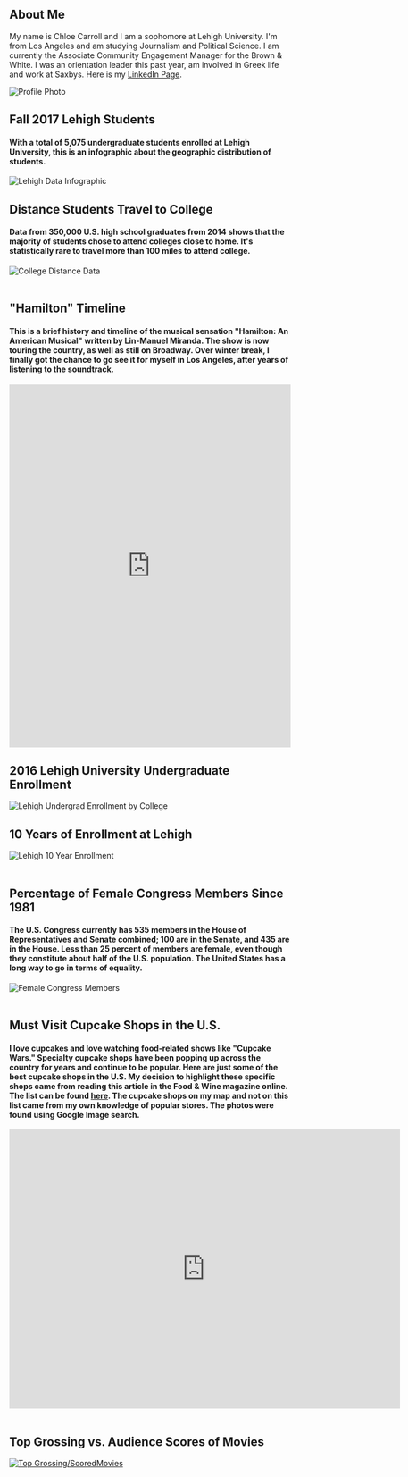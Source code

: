 ## About Me
My name is Chloe Carroll and I am a sophomore at Lehigh University.  I'm from Los Angeles and am studying Journalism and Political Science.  I am currently the Associate Community Engagement Manager for the Brown & White.  I was an orientation leader this past year, am involved in Greek life and work at Saxbys.
Here is my [LinkedIn Page](https://www.linkedin.com/in/chloe-carroll-b050b4140/).

 ![Profile Photo](https://github.com/ChloeCarroll/ChloeCarroll.github.io/blob/master/Github%20propic.png?raw=true)



## Fall 2017 Lehigh Students
#### With a total of 5,075 undergraduate students enrolled at Lehigh University, this is an infographic about the geographic distribution of students.

![Lehigh Data Infographic](https://github.com/ChloeCarroll/ChloeCarroll.github.io/blob/master/Lehigh%20Data%20Infographic.png?raw=true)



## Distance Students Travel to College
#### Data from 350,000 U.S. high school graduates from 2014 shows that the majority of students chose to attend colleges close to home.  It's statistically rare to travel more than 100 miles to attend college.

![College Distance Data](https://github.com/ChloeCarroll/ChloeCarroll.github.io/blob/master/How%20far%20do%20you%20travel%20for%20college_.png?raw=true)
<br>
<br>

## "Hamilton" Timeline
#### This is a brief history and timeline of the musical sensation "Hamilton: An American Musical" written by Lin-Manuel Miranda. The show is now touring the country, as well as still on Broadway. Over winter break, I finally got the chance to go see it for myself in Los Angeles, after years of listening to the soundtrack.

<iframe src='https://cdn.knightlab.com/libs/timeline3/latest/embed/index.html?source=1qhQkuTfN5P19l5kFndkGTJkci8imhv16b0xgli7WX2o&font=Default&lang=en&initial_zoom=2&height=650' width='100%' height='650' webkitallowfullscreen mozallowfullscreen allowfullscreen frameborder='0'></iframe>

## 2016 Lehigh University Undergraduate Enrollment
![Lehigh Undergrad Enrollment by College](https://github.com/ChloeCarroll/ChloeCarroll.github.io/blob/master/Lehigh_University_Undergraduate_Enrollment_2016_2016_%25_of_Undergraduate_Enrollment_chartbuilder.png?raw=true)

## 10 Years of Enrollment at Lehigh
![Lehigh 10 Year Enrollment](https://github.com/ChloeCarroll/ChloeCarroll.github.io/blob/master/Lehigh_University_Enrollment_Over_Ten_Years_Arts_&_Sciences_Business__Engineering_chartbuilder.png?raw=true)
<br>
<br>
## Percentage of Female Congress Members Since 1981
#### The U.S. Congress currently has 535 members in the House of Representatives and Senate combined; 100 are in the Senate, and 435 are in the House.  Less than 25 percent of members are female, even though they constitute about half of the U.S. population.  The United States has a long way to go in terms of equality.
![Female Congress Members](https://github.com/ChloeCarroll/ChloeCarroll.github.io/blob/master/Percentage_of_Female_Congress_Members_U.S._House_of_Reps._U.S._Senate_chartbuilder.png?raw=true)
<br>
<br>

## Must Visit Cupcake Shops in the U.S.
#### I love cupcakes and love watching food-related shows like "Cupcake Wars." Specialty cupcake shops have been popping up across the country for years and continue to be popular.  Here are just some of the best cupcake shops in the U.S. My decision to highlight these specific shops came from reading this article in the Food & Wine magazine online. The list can be found [here](http://www.foodandwine.com/slideshows/best-cupcakes-us#1). The cupcake shops on my map and not on this list came from my own knowledge of popular stores. The photos were found using Google Image search.
<iframe width="700" height="500" scrolling="no" frameborder="no" src="https://fusiontables.google.com/embedviz?q=select+col0+from+14jca94CNgshjdNNZ6rm1-gNGbUYW_goqTUhfvgzr&amp;viz=MAP&amp;h=false&amp;lat=55.32804279251582&amp;lng=-98.21387449999997&amp;t=1&amp;z=4&amp;l=col0&amp;y=2&amp;tmplt=2&amp;hml=ONE_COL_LAT_LNG"></iframe>
<br>
<br>

## Top Grossing vs. Audience Scores of Movies
<div class='tableauPlaceholder' id='viz1519328397505' style='position: relative'><noscript><a href='#'><img alt='Top Grossing&#47;ScoredMovies'src='https:&#47;&#47;public.tableau.com&#47;static&#47;images&#47;Mo&#47;MovieSampleData&#47;TopGrossingScoredMovies&#47;1_rss.png' style='border: none' /></a></noscript><object class='tableauViz'  style='display:none;'><param name='host_url' value='https%3A%2F%2Fpublic.tableau.com%2F' /> <param name='embed_code_version' value='3' /> <param name='site_root' value='' /><param name='name' value='MovieSampleData&#47;TopGrossingScoredMovies' /><param name='tabs' value='no' /><param name='toolbar' value='yes' /><paramname='static_image'value='https:&#47;&#47;public.tableau.com&#47;static&#47;images&#47;Mo&#47;MovieSampleData&#47;TopGrossingScoredMovies&#47;1.png' /> <param name='animate_transition' value='yes' /><param name='display_static_image' value='yes' /><param name='display_spinner' value='yes' /><param name='display_overlay' value='yes' /><param name='display_count' value='yes' /></object></div> <script type='text/javascript'>var divElement = document.getElementById('viz1519328397505');      var vizElement = divElement.getElementsByTagName('object')[0];vizElement.style.width='100%';vizElement.style.height=(divElement.offsetWidth*1.00)+'px';var scriptElement = document.createElement('script');scriptElement.src = 'https://public.tableau.com/javascripts/api/viz_v1.js';vizElement.parentNode.insertBefore(scriptElement, vizElement);</script>
